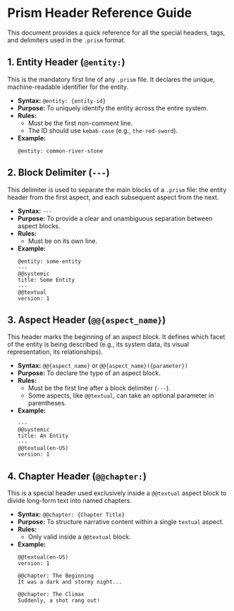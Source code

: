 # Prism Header Reference Guide

This document provides a quick reference for all the special headers, tags, and delimiters used in the `.prism` format.

## 1. Entity Header (`@entity:`)

This is the mandatory first line of any `.prism` file. It declares the unique, machine-readable identifier for the entity.

*   **Syntax:** `@entity: {entity-id}`
*   **Purpose:** To uniquely identify the entity across the entire system.
*   **Rules:**
    *   Must be the first non-comment line.
    *   The ID should use `kebab-case` (e.g., `the-red-sword`).
*   **Example:**
    ```prism
    @entity: common-river-stone
    ```

## 2. Block Delimiter (`---`)

This delimiter is used to separate the main blocks of a `.prism` file: the entity header from the first aspect, and each subsequent aspect from the next.

*   **Syntax:** `---`
*   **Purpose:** To provide a clear and unambiguous separation between aspect blocks.
*   **Rules:**
    *   Must be on its own line.
*   **Example:**
    ```prism
    @entity: some-entity
    ---
    @@systemic
    title: Some Entity
    ---
    @@textual
    version: 1
    ```

## 3. Aspect Header (`@@{aspect_name}`)

This header marks the beginning of an aspect block. It defines which facet of the entity is being described (e.g., its system data, its visual representation, its relationships).

*   **Syntax:** `@@{aspect_name}` or `@@{aspect_name}({parameter})`
*   **Purpose:** To declare the type of an aspect block.
*   **Rules:**
    *   Must be the first line after a block delimiter (`---`).
    *   Some aspects, like `@@textual`, can take an optional parameter in parentheses.
*   **Example:**
    ```prism
    ---
    @@systemic
    title: An Entity
    ---
    @@textual(en-US)
    version: 1
    ```

## 4. Chapter Header (`@@chapter:`)

This is a special header used exclusively inside a `@@textual` aspect block to divide long-form text into named chapters.

*   **Syntax:** `@@chapter: {Chapter Title}`
*   **Purpose:** To structure narrative content within a single `textual` aspect.
*   **Rules:**
    *   Only valid inside a `@@textual` block.
*   **Example:**
    ```prism
    @@textual(en-US)
    version: 1

    @@chapter: The Beginning
    It was a dark and stormy night...

    @@chapter: The Climax
    Suddenly, a shot rang out!